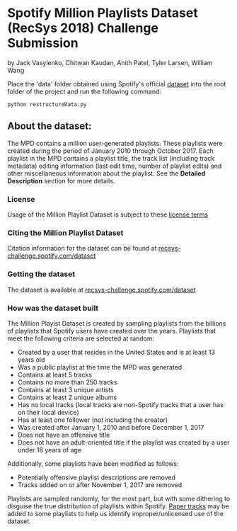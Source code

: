 


# Spotify Million Playlists Dataset (RecSys 2018) Challenge Submission 
by Jack Vasylenko, Chitwan Kaudan, Anith Patel, Tyler Larsen, William Wang

Place the 'data' folder obtained using Spotify's official [dataset](recsys-challenge.spotify.com/dataset) into the root folder of the project and run the following command:
```
python restructureData.py 
```



## About the dataset:
The MPD contains a million user-generated playlists. These playlists
were created during the period of January 2010 through October 2017.
Each playlist in the MPD contains a playlist title, the track list
(including track metadata) editing information (last edit time, 
number of playlist edits) and other miscellaneous information 
about the playlist. See the **Detailed
Description** section for more details.


### License
Usage of the Million Playlist Dataset is subject to these 
[license terms](https://recsys-challenge.spotify.com/license)

### Citing the Million Playlist Dataset

Citation information for the dataset can be found at
[recsys-challenge.spotify.com/dataset](https://recsys-challenge.spotify.com/dataset)


### Getting the dataset
The dataset is available at [recsys-challenge.spotify.com/dataset](https://recsys-challenge.spotify.com/dataset)



### How was the dataset built
The Million Playist Dataset is created by sampling playlists from the billions of playlists that Spotify users have created over the years.  Playlists that meet the following criteria are selected at random:

 * Created by a user that resides in the United States and is at least 13 years old
 * Was a public playlist at the time the MPD was generated
 * Contains at least 5 tracks
 * Contains no more than 250 tracks
 * Contains at least 3 unique artists
 * Contains at least 2 unique albums
 * Has no local tracks (local tracks are non-Spotify tracks that a user has on their local device)
 * Has at least one follower (not including the creator)
 * Was created after January 1, 2010 and before December 1, 2017
 * Does not have an offensive title
 * Does not have an adult-oriented title if the playlist was created by a user under 18 years of age

Additionally, some playlists have been modified as follows:

 * Potentially offensive playlist descriptions are removed
 * Tracks added on or after November 1, 2017 are removed

Playlists are sampled randomly, for the most part, but with some dithering to disguise the true distribution of playlists within Spotify. [Paper tracks](https://en.wikipedia.org/wiki/Fictitious_entry) may be added to some playlists to help us identify improper/unlicensed use of the dataset.

